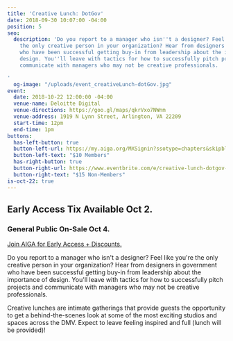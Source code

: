 ```yaml
---
title: 'Creative Lunch: DotGov'
date: 2018-09-30 10:07:00 -04:00
position: 5
seo:
  description: 'Do you report to a manager who isn''t a designer? Feel like you''re
    the only creative person in your organization? Hear from designers in government
    who have been successful getting buy-in from leadership about the importance of
    design. You''ll leave with tactics for how to successfully pitch projects and
    communicate with managers who may not be creative professionals.

'
  og-image: "/uploads/event_creativeLunch-dotGov.jpg"
event:
  date: 2018-10-22 12:00:00 -04:00
  venue-name: Deloitte Digital
  venue-directions: https://goo.gl/maps/qkrVxo7NWnm
  venue-address: 1919 N Lynn Street, Arlington, VA 22209
  start-time: 12pm
  end-time: 1pm
buttons:
  has-left-button: true
  button-left-url: https://my.aiga.org/MXSignin?ssotype=chapters&skipblacklist&returnurl=https%3A%2F%2Fdc.aiga.org%2Fevent%2Fcreative-lunch-dotgov%2F%3Fredirect_source%3Deventbrite_register
  button-left-text: "$10 Members"
  has-right-button: true
  button-right-url: https://www.eventbrite.com/e/creative-lunch-dotgov-tickets-50828048060
  button-right-text: "$15 Non-Members"
is-oct-22: true
---
```


## Early Access Tix Available Oct 2. 
### General Public On-Sale Oct 4.
[Join AIGA for Early Access + Discounts.](http://dc.aiga.org/membership/membership-rates/)


Do you report to a manager who isn't a designer? Feel like you're the only creative person in your organization? Hear from designers in government who have been successful getting buy-in from leadership about the importance of design. You'll leave with tactics for how to successfully pitch projects and communicate with managers who may not be creative professionals.

Creative lunches are intimate gatherings that provide guests the opportunity to get a behind-the-scenes look at some of the most exciting studios and spaces across the DMV. Expect to leave feeling inspired and full (lunch will be provided)!
